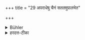 +++
title = "29 अपराधेषु चैनं सततमुपालभेत"

+++

<details><summary>Bühler</summary>

28. If the (pupil) commits faults, (the teacher) shall always reprove him.
</details>

<details><summary>हरदत्त-टीका</summary>

## सूत्रम्
अपराधेषु चैनं सततमुपालभेत ॥ २९ ॥  
### टिप्पनी
अपराधेषु कृतेष्वेनं शिष्यं सततमुपालभेत-इदमयुक्तं त्वया कृतमिति ॥ २९ ॥
</details>
